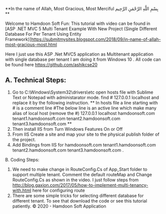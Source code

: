 **In the name of Allah, Most Gracious, Most Merciful بِسْمِ اللَّهِ الرَّحْمَنِ الرَّحِيم **

Welcome to Hamdoon Soft Fun:
This tutorial with video can be found in [ASP .NET MVC 5 Multi Tenant Example With New Project (Single Different Database For Per Tenant Using Entity Framework)]https://submitmysites.blogspot.com/2018/09/in-name-of-allah-most-gracious-most.html

Here I just use this ASP .Net MVC5 application as Multitenant application with single database per tenant
I am doing it from Windows 10 .
All code can be found here https://github.com/ashikcse20
## A. Technical Steps:
1. Go to C:\Windows\System32\drivers\etc open hosts file with Sublime Text or Notepad with administarator mode. find # 127.0.0.1 localhost and replace it by the following instruction.
 ** In hosts file a line starting with # is a comment line #The below line is an active line which make many alias of local host (remove the #) 127.0.0.1 localhost hamdoonsoft.com tenant1.hamdoonsoft.com tenant2.hamdoonsoft.com tenant3.hamdoonsoft.com **
2. Then install IIS from Turn Windows Features On or Off
3. From IIS Create a site and map your site to the physical publish folder of the project.
4. Add Bindings from IIS for hamdoonsoft.com tenant1.hamdoonsoft.com tenant2.hamdoonsoft.com tenant3.hamdoonsoft.com .

B. Coding Steps:
1. We need to make change in RouteConfig.Cs of App_Start folder to support multiple tenant. Comment the default routeMap and Change RouteConfig.Cs as shown in the video. I just follow steps from http://blog.gaxion.com/2017/05/how-to-implement-multi-tenancy-with.html here for configuring route
2. There are some simple tricks for selecting different database for different tenant. To see that download the code or see this tutorial patiently.
© 2020 - Hamdoon Soft Application
